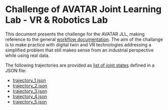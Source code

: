 ﻿# Challenge of AVATAR Joint Learning Lab - VR & Robotics Lab 


This document presents the challenge for the AVATAR JLL, making reference to the general [workflow documentation](JLL_doc#2-workflow). 
The aim of the challange is to make practice with digital twin and VR technologies addressing a simplified problem that still makes sense from an industrial perspective while using real data.


The following trajectories are provided as [list of joint states](JLL_doc#241-robot-monitoring) defined in a JSON file:
- [trajectory_1.json](files/trajectory_1.json)
- [trajectory_2.json](files/trajectory_2.json)
- [trajectory_3.json](files/trajectory_3.json)
- [trajectory_4.json](files/trajectory_4.json)
- [trajectory_5.json](files/trajectory_5.json)


